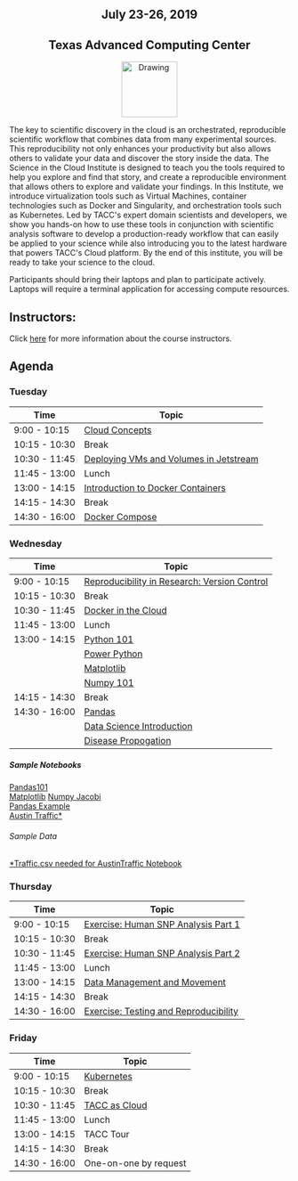 <center>
<h2>July 23-26, 2019</h2>
<h2>Texas Advanced Computing Center</h2></center>
<center><img src="https://www.tacc.utexas.edu/documents/1084364/1275944/tacc.png" alt="Drawing" style="height:100px;"/></center>

The key to scientific discovery in the cloud is an orchestrated, reproducible scientific workflow that combines data from many experimental sources. This reproducibility not only enhances your productivity but also allows others to validate your data and discover the story inside the data. The Science in the Cloud Institute is designed to teach you the tools required to help you explore and find that story, and create a reproducible environment that allows others to explore and validate your findings. In this Institute, we introduce virtualization tools such as Virtual Machines, container technologies such as Docker and Singularity, and orchestration tools such as Kubernetes. Led by TACC's expert domain scientists and developers, we show you hands-on how to use these tools in conjunction with scientific analysis software to develop a production-ready workflow that can easily be applied to your science while also introducing you to the latest hardware that powers TACC's Cloud platform. By the end of this institute, you will be ready to take your science to the cloud.

Participants should bring their laptops and plan to participate actively. Laptops will require a terminal application for accessing compute resources.

## Instructors:

Click [here](docs/instructors.md) for more information about the course instructors.

## Agenda

### Tuesday

| Time | Topic |
|----------|--------------------------------------------------|
|  9:00 - 10:15 | [Cloud Concepts](docs/cloud_concepts/cloud_concepts.md) |
| 10:15 - 10:30 | Break |
| 10:30 - 11:45 | [Deploying VMs and Volumes in Jetstream](docs/vm_setup/vm_init_cloud.md) |
| 11:45 - 13:00 | Lunch |
| 13:00 - 14:15 | [Introduction to Docker Containers](docs/docker_containers/docker_containers.md) |
| 14:15 - 14:30 | Break |
| 14:30 - 16:00 | [Docker Compose](docs/docker_compose/docker_compose.md) |

### Wednesday

| Time | Topic |
|--------|--------------------------------------------------|
|  9:00 - 10:15 | [Reproducibility in Research: Version Control](docs/reproducibility/reproducibility.md) |
| 10:15 - 10:30 | Break |
| 10:30 - 11:45 | [Docker in the Cloud](docs/docker_in_cloud/docker_in_cloud.md) |
| 11:45 - 13:00 | Lunch |
| 13:00 - 14:15 | [Python 101](docs/jupyter/Python101-201%20-%20SIC.pdf)|
|               | [Power Python](docs/jupyter/Power%20Python%20101%20-%20SIC.pdf)
|               | [Matplotlib](docs/jupyter/Matplotlib%20-%20SIC.pdf)
|               | [Numpy 101](docs/jupyter/Numerical%20Python%20-%20SIC.pdf)
| 14:15 - 14:30 | Break |
| 14:30 - 16:00 | [Pandas](docs/pandas/Pandas%20101%20-%20SIC.pdf) |
|               | [Data Science Introduction](docs/pandas/DataScience%20101%20-%20SIC.pdf) |
|               | [Disease Propogation](docs/pandas/Disease%20Propagation%20Model%20-%20SIC.pdf) |

##### Sample Notebooks
[Pandas101](https://github.com/ancantu/SCICLD2019/blob/master/docs/jupyter/sampleNotebooks/Pandas101.ipynb)  
[Matplotlib](https://github.com/ancantu/SCICLD2019/blob/master/docs/jupyter/sampleNotebooks/Matplotlib101.ipynb) 
[Numpy Jacobi](https://github.com/ancantu/SCICLD2019/blob/master/docs/jupyter/sampleNotebooks/JacobiPython.ipynb)   
[Pandas Example](https://github.com/ancantu/SCICLD2019/blob/master/docs/jupyter/sampleNotebooks/Pandas_RealWorld.ipynb)  
[Austin Traffic*](https://github.com/ancantu/SCICLD2019/blob/master/docs/jupyter/sampleNotebooks/AustinTrafficAnalysis.ipynb)  

###### Sample Data
[*Traffic.csv needed for AustinTraffic Notebook](https://github.com/ancantu/SCICLD2019/blob/master/docs/jupyter/sampleNotebooks/traffic.csv)  


### Thursday

| Time | Topic |
|--------|--------------------------------------------------|
|  9:00 - 10:15 | [Exercise: Human SNP Analysis Part 1](docs/human_snp/human_snp.md) |
| 10:15 - 10:30 | Break |
| 10:30 - 11:45 | [Exercise: Human SNP Analysis Part 2](docs/human_snp/human_snp.md) |
| 11:45 - 13:00 | Lunch |
| 13:00 - 14:15 | [Data Management and Movement](docs/data_move/data_move.md) |
| 14:15 - 14:30 | Break |
| 14:30 - 16:00 | [Exercise: Testing and Reproducibility](docs/testing_repro/testing_repro.md) |

### Friday

| Time | Topic |
|--------|--------------------------------------------------|
|  9:00 - 10:15 | [Kubernetes](docs/kubernetes/kubernetes.md) |
| 10:15 - 10:30 | Break |
| 10:30 - 11:45 | [TACC as Cloud](docs/tacc_as_cloud/tacc_as_cloud.md) |
| 11:45 - 13:00 | Lunch |
| 13:00 - 14:15 | TACC Tour |
| 14:15 - 14:30 | Break |
| 14:30 - 16:00 | One-on-one by request |
